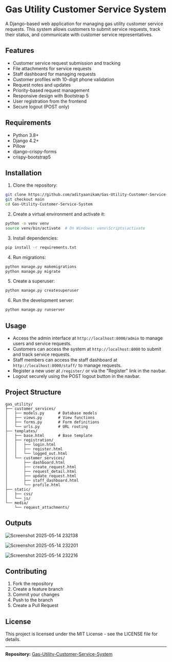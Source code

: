 # Gas Utility Customer Service System

A Django-based web application for managing gas utility customer service requests. This system allows customers to submit service requests, track their status, and communicate with customer service representatives.

## Features

- Customer service request submission and tracking
- File attachments for service requests
- Staff dashboard for managing requests
- Customer profiles with 10-digit phone validation
- Request notes and updates
- Priority-based request management
- Responsive design with Bootstrap 5
- User registration from the frontend
- Secure logout (POST only)

## Requirements

- Python 3.8+
- Django 4.2+
- Pillow
- django-crispy-forms
- crispy-bootstrap5

## Installation

1. Clone the repository:
```bash
git clone https://github.com/adityaanikam/Gas-Utility-Customer-Service-System.git
git checkout main
cd Gas-Utility-Customer-Service-System
```

2. Create a virtual environment and activate it:
```bash
python -m venv venv
source venv/bin/activate  # On Windows: venv\Scripts\activate
```

3. Install dependencies:
```bash
pip install -r requirements.txt
```

4. Run migrations:
```bash
python manage.py makemigrations
python manage.py migrate
```

5. Create a superuser:
```bash
python manage.py createsuperuser
```

6. Run the development server:
```bash
python manage.py runserver
```

## Usage

- Access the admin interface at `http://localhost:8000/admin` to manage users and service requests.
- Customers can access the system at `http://localhost:8000` to submit and track service requests.
- Staff members can access the staff dashboard at `http://localhost:8000/staff/` to manage requests.
- Register a new user at `/register/` or via the "Register" link in the navbar.
- Logout securely using the POST logout button in the navbar.

## Project Structure

```
gas_utility/
├── customer_services/
│   ├── models.py      # Database models
│   ├── views.py       # View functions
│   ├── forms.py       # Form definitions
│   └── urls.py        # URL routing
├── templates/
│   ├── base.html      # Base template
│   ├── registration/
│   │   ├── login.html
│   │   ├── register.html
│   │   └── logged_out.html
│   └── customer_services/
│       ├── dashboard.html
│       ├── create_request.html
│       ├── request_detail.html
│       ├── update_request.html
│       ├── staff_dashboard.html
│       └── profile.html
├── static/
│   ├── css/
│   └── js/
└── media/
    └── request_attachments/
```
## Outputs
![Screenshot 2025-05-14 232138](https://github.com/user-attachments/assets/b06e8fd1-2056-4717-b6a7-976e2e7c5d28)

![Screenshot 2025-05-14 232201](https://github.com/user-attachments/assets/a300a7f6-d14c-4bb7-988c-67582330b2c8)

![Screenshot 2025-05-14 232216](https://github.com/user-attachments/assets/5e97312b-c510-43ab-b1d5-1d52b956a79a)


## Contributing

1. Fork the repository
2. Create a feature branch
3. Commit your changes
4. Push to the branch
5. Create a Pull Request

## License

This project is licensed under the MIT License - see the LICENSE file for details.

---

**Repository:** [Gas-Utility-Customer-Service-System](https://github.com/adityaanikam/Gas-Utility-Customer-Service-System.git) 
